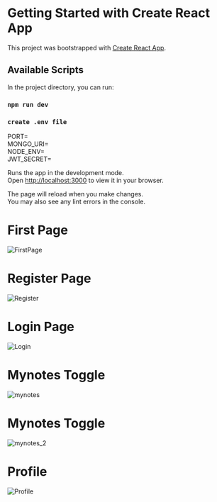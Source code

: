 # Getting Started with Create React App

This project was bootstrapped with [Create React App](https://github.com/facebook/create-react-app).

## Available Scripts

In the project directory, you can run:

### `npm run dev`

### `create .env file`
PORT= \
MONGO_URI= \
NODE_ENV= \
JWT_SECRET= 

Runs the app in the development mode.\
Open [http://localhost:3000](http://localhost:3000) to view it in your browser.

The page will reload when you make changes.\
You may also see any lint errors in the console.

# First Page
![FirstPage](https://user-images.githubusercontent.com/66882813/199986610-9f36a468-0146-4ab4-ac46-03a36f4aacbc.PNG)
# Register Page
![Register](https://user-images.githubusercontent.com/66882813/199986602-548e18d8-cb39-4275-b83d-e1a2c4f00a7d.PNG)
# Login Page
![Login](https://user-images.githubusercontent.com/66882813/199986613-e3b36ffd-f4ab-4fd4-9378-0841031566c1.PNG)
# Mynotes Toggle
![mynotes](https://user-images.githubusercontent.com/66882813/199986614-7b51450c-e3db-4eea-8769-dd55321206a2.PNG)
# Mynotes Toggle
![mynotes_2](https://user-images.githubusercontent.com/66882813/199986615-bcac6be8-98f7-49ab-a136-ce46caa7bcbb.PNG)
# Profile
![Profile](https://user-images.githubusercontent.com/66882813/199986619-8b00c4ca-e8ad-4863-907c-dace87d20828.PNG)
